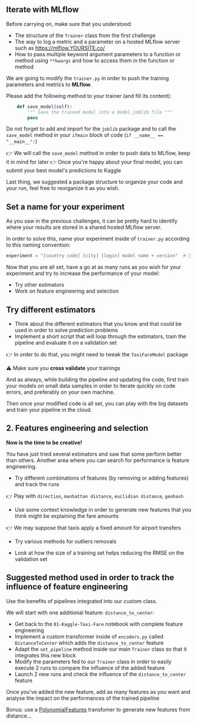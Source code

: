 ## Iterate with MLflow

Before carrying on, make sure that you understood:
- The structure of the `Trainer` class from the first challenge
- The way to log a metric and a parameter on a hosted MLflow server such as https://mlflow.YOURSITE.co/
- How to pass multiple keyword argument parameters to a function or method using `**kwargs` and how to access them in the function or method



We are going to modify the `trainer.py` in order to push the training parameters and metrics to **MLflow**.

Please add the following method to your trainer (and fill its content):

``` python
    def save_model(self):
        """ Save the trained model into a model.joblib file """
        pass
```

Do not forget to add and import for the `joblib` package and to call the `save_model` method in your `ifmain` block of code (`if __name__ == "__main__":`)

👉 We will call the `save_model` method in order to push data to MLflow, keep it in mind for later
👉 Once you're happy about your final model, you can submit your best model's predictions to Kaggle

Last thing, we suggested a package structure to organize your code and your run, feel free to reorganize it as you wish.

## Set a name for your experiment

As you saw in the previous challenges, it can be pretty hard to identify where your results are stored in a shared hosted MLflow server.

In order to solve this, name your experiment inside of `trainer.py` according to this naming convention:
``` python
experiment = "[country code] [city] [login] model name + version"  # 🚨 replace with your country code, city, github_nickname and model name and version
```

Now that you are all set, have a go at as many runs as you wish for your experiment and try to increase the performance of your model:
- Try other estimators
- Work on feature engineering and selection

## Try different estimators

- Think about the different estimators that you know and that could be used in order to solve prediction problems
- Implement a short script that will loop through the estimators, train the pipeline and evaluate it on a validation set

👉 In order to do that, you might need to tweak the `TaxiFareModel` package

⚠️ Make sure you **cross validate** your trainings



And as always, while building the pipeline and updating the code, first train your models on small data samples in order to iterate quickly on code errors, and preferably on your own machine.

Then once your modified code is all set, you can play with the big datasets and train your pipeline in the cloud.

## 2. Features engineering and selection

**Now is the time to be creative!**

You have just tried several estimators and saw that some perform better than others. Another area where you can search for performance is feature engineering.

- Try different combinations of features (by removing or adding features) and track the runs

👉 Play with `direction`, `manhattan distance`, `euclidian distance`, `geohash`

- Use some context knowledge in order to generate new features that you think might be explaining the fare amounts

👉 We may suppose that taxis apply a fixed amount for airport transfers

- Try various methods for outliers removals

- Look at how the size of a training set helps reducing the RMSE on the validation set

## Suggested method used in order to track the influence of feature engineering

Use the benefits of pipelines integrated into our custom class.

We will start with one additional feature: `distance_to_center`:
- Get back to the `01-Kaggle-Taxi-Fare` notebook with complete feature engineering
- Implement a custom transformer inside of `encoders.py` called `DistanceToCenter` which adds the `distance_to_center` feature
- Adapt the `set_pipeline` method inside our main `Trainer` class so that it integrates this new block
- Modify the parameters fed to our `Trainer` class in order to easily execute 2 runs to compare the influence of the added feature
- Launch 2 new runs and check the influence of the `distance_to_center` feature

Once you've added the new feature, add as many features as you want and analyse the impact on the performances of the trained pipeline

Bonus: use a [PolynomialFeatures](https://scikit-learn.org/stable/modules/generated/sklearn.preprocessing.PolynomialFeatures.html) transfomer to generate new features from distance...
